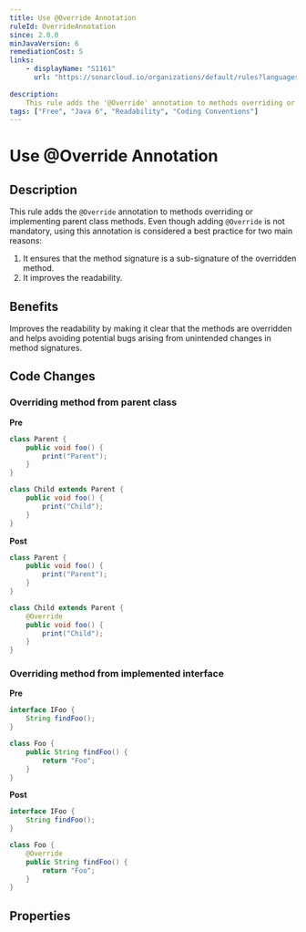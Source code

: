 ```yaml
---
title: Use @Override Annotation
ruleId: OverrideAnnotation
since: 2.0.0
minJavaVersion: 6
remediationCost: 5
links:
    - displayName: "S1161"
      url: "https://sonarcloud.io/organizations/default/rules?languages=java&open=java%3AS1161&q=S1161"
    
description:
    This rule adds the '@Override' annotation to methods overriding or implementing parent class methods.
tags: ["Free", "Java 6", "Readability", "Coding Conventions"]
---
```


# Use @Override Annotation

## Description

This rule adds the `@Override` annotation to methods overriding or implementing parent class methods.
Even though adding `@Override` is not mandatory, using this annotation is considered a best practice for
 two main reasons:
 1. It ensures that the method signature is a sub-signature of the overridden method.
 2. It improves the readability.

## Benefits

Improves the readability by making it clear that the methods are overridden and helps avoiding potential bugs arising from unintended changes in method signatures.


## Code Changes

### Overriding method from parent class
__Pre__
```java
class Parent {
    public void foo() {
        print("Parent");
    }
}

class Child extends Parent {
    public void foo() {
        print("Child");
    }
}
```

__Post__
```java
class Parent {
    public void foo() {
        print("Parent");
    }
}

class Child extends Parent {
    @Override
    public void foo() {
        print("Child");
    }
}
```

### Overriding method from implemented interface
__Pre__
```java
interface IFoo {
    String findFoo();
}

class Foo {
    public String findFoo() {
        return "Foo";
    }
}
```

__Post__
```java
interface IFoo {
    String findFoo();
}

class Foo {
    @Override
    public String findFoo() {
        return "Foo";
    }
}
```

<VersionNotice />


## Properties

<RuleProperties />
